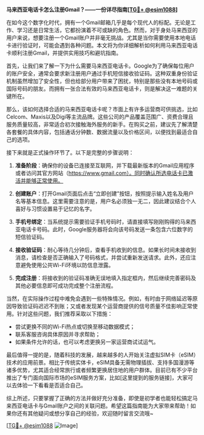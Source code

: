 **马来西亚电话卡怎么注册Gmail？——一份详尽指南[[TG💪+ @esim1088](https://t.me/s/esim1088)]**

在如今这个数字化时代，拥有一个Gmail邮箱几乎是每个现代人的标配。无论是工作、学习还是日常生活，它都扮演着不可或缺的角色。然而，对于身处马来西亚的用户来说，想要注册一个Gmail账户并非毫无挑战。尤其是当你需要使用本地电话卡进行验证时，可能会遇到各种问题。本文将为你详细解析如何利用马来西亚电话卡顺利注册Gmail，并提供实用技巧和避坑指南。

首先，让我们来了解一下为什么需要马来西亚电话卡。Google为了确保每位用户的账户安全，通常会要求新注册用户通过手机短信接收验证码。这种双重身份验证机制虽然增加了安全性，但也给部分用户带来了困扰，特别是那些没有本地号码或国际号码的朋友。而拥有一张合法有效的马来西亚电话卡，则是解决这一难题的关键所在。

那么，该如何选择合适的马来西亚电话卡呢？市面上有许多运营商可供挑选，比如Celcom、Maxis以及Digi等主流品牌。这些公司的产品覆盖范围广、资费合理且服务质量较高，非常适合初次接触海外服务的新手。在购买之前，建议先了解清楚各套餐的具体内容，包括通话分钟数、数据流量以及价格区间，以便找到最适合自己的选项。

接下来就是正式操作环节了。以下是完整的步骤说明：

1. **准备阶段**：确保你的设备已连接至互联网，并下载最新版本的Gmail应用程序或者访问其官方网站（https://www.gmail.com）。同时确认所选电话卡已激活并能够正常使用。

2. **创建账户**：打开Gmail页面后点击“立即创建”按钮，按照提示输入姓名及用户名等基本信息。这里需要注意的是，用户名必须独一无二，因此建议结合个人喜好与习惯设置易于记忆的名字。

3. **手机号绑定**：当系统提示需要验证手机号码时，请直接填写刚刚购得的马来西亚电话卡号码。此时，Google服务器将会向该号码发送一条包含六位数字的短信验证码。

4. **接收验证码**：耐心等待几分钟后，查看手机收到的信息。如果长时间未接收到消息，请检查是否正确输入了号码格式，并尝试重新发送请求。此外，还应注意避免使用公共Wi-Fi环境以防信息泄露。

5. **完成注册**：将接收到的验证码准确无误地填入指定框内，然后继续完善密码及其他必要信息即可成功完成整个注册流程。

当然，在实际操作过程中难免会遇到一些特殊情况。例如，有时由于网络延迟等原因导致验证码迟迟不到账；又或者发现某个运营商提供的信号质量不佳影响正常使用。针对这些问题，我们推荐采取以下措施：

- 尝试更换不同的Wi-Fi热点或切换至移动数据模式；
- 联系客服咨询具体原因并寻求帮助；
- 如果条件允许的话，也可以考虑更换另一家运营商试试运气。

最后值得一提的是，随着科技的发展，越来越多的人开始关注虚拟SIM卡（eSIM）技术的应用前景。相比于传统实体卡，eSIM具备无需物理插拔、支持多国漫游等诸多优势，尤其适合经常旅行或者频繁更换居住地的用户群体。目前已有不少平台推出了专门面向国际市场的eSIM服务方案，比如[这里提到的服务链接]，大家可以去体验一下看看是否适合自己。

综上所述，只要掌握了正确的方法并做好充分准备，即使是初学者也能轻松搞定马来西亚电话卡与Gmail账户之间的关联问题。希望这篇指南能为大家带来帮助！如果你还有其他疑问或想分享自己的经验，欢迎随时留言交流哦~

[[TG💪+ @esim1088](https://t.me/s/esim1088) ![Image](https://i.postimg.cc/4NQfJmqS/Snipaste-2025-05-13-00-14-12.png)]